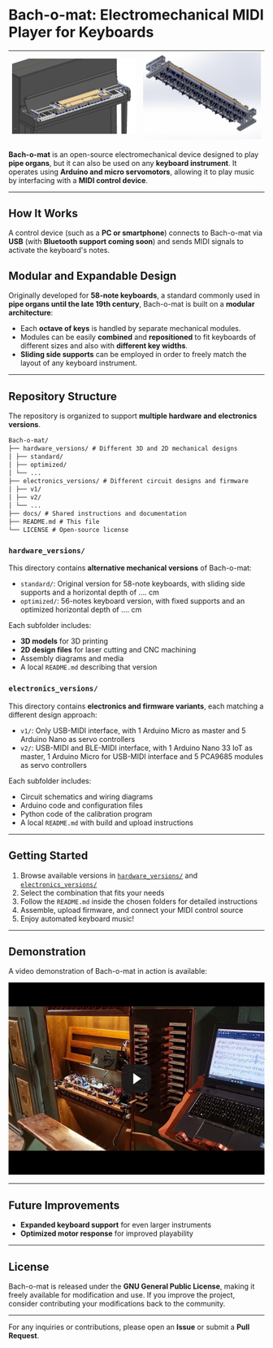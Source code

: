 # Bach-o-mat: Electromechanical MIDI Player for Keyboards

| ![](hardware/assembly_media/device_on_piano_2.png) | ![](hardware/assembly_media/complete_device_2.png) |
| --------------------- | --------------------------- |

**Bach-o-mat** is an open-source electromechanical device designed to play **pipe organs**, but it can also be used on any **keyboard instrument**. It operates using **Arduino and micro servomotors**, allowing it to play music by interfacing with a **MIDI control device**.

---

## How It Works
A control device (such as a **PC or smartphone**) connects to Bach-o-mat via **USB** (with **Bluetooth support coming soon**) and sends MIDI signals to activate the keyboard's notes.

## Modular and Expandable Design

Originally developed for **58-note keyboards**, a standard commonly used in **pipe organs until the late 19th century**, Bach-o-mat is built on a **modular architecture**:

- Each **octave of keys** is handled by separate mechanical modules.
- Modules can be easily **combined** and **repositioned** to fit keyboards of different sizes and also with **different key widths**.
- **Sliding side supports** can be employed in order to freely match the layout of any keyboard instrument.

---

## Repository Structure

The repository is organized to support **multiple hardware and electronics versions**.

```
Bach-o-mat/
├── hardware_versions/ # Different 3D and 2D mechanical designs
│ ├── standard/
│ ├── optimized/
│ └── ...
├── electronics_versions/ # Different circuit designs and firmware
│ ├── v1/
│ ├── v2/
│ └── ...
├── docs/ # Shared instructions and documentation
├── README.md # This file
└── LICENSE # Open-source license
```


### `hardware_versions/`

This directory contains **alternative mechanical versions** of Bach-o-mat:

- `standard/`: Original version for 58-note keyboards, with sliding side supports and a horizontal depth of .... cm
- `optimized/`: 56-notes keyboard version, with fixed supports and an optimized horizontal depth of .... cm

Each subfolder includes:
- **3D models** for 3D printing
- **2D design files** for laser cutting and CNC machining
- Assembly diagrams and media
- A local `README.md` describing that version

### `electronics_versions/`

This directory contains **electronics and firmware variants**, each matching a different design approach:

- `v1/`: Only USB-MIDI interface, with 1 Arduino Micro as master and 5 Arduino Nano as servo controllers
- `v2/`: USB-MIDI and BLE-MIDI interface, with 1 Arduino Nano 33 IoT as master, 1 Arduino Micro for USB-MIDI interface and 5 PCA9685 modules as servo controllers

Each subfolder includes:
- Circuit schematics and wiring diagrams
- Arduino code and configuration files
- Python code of the calibration program
- A local `README.md` with build and upload instructions

---

## Getting Started

1. Browse available versions in [`hardware_versions/`](hardware_versions/) and [`electronics_versions/`](electronics_versions/)
2. Select the combination that fits your needs
3. Follow the `README.md` inside the chosen folders for detailed instructions
4. Assemble, upload firmware, and connect your MIDI control source
5. Enjoy automated keyboard music!

---

## Demonstration

A video demonstration of Bach-o-mat in action is available:

[![Setup on Organ Playing](hardware/assembly_media/thumbnail.png)](https://youtu.be/sfZ5kHSBi4M?si=CWz8P8_79pBXwW5q)

---

## Future Improvements

- **Expanded keyboard support** for even larger instruments
- **Optimized motor response** for improved playability

---

## License

Bach-o-mat is released under the **GNU General Public License**, making it freely available for modification and use. If you improve the project, consider contributing your modifications back to the community.

---

For any inquiries or contributions, please open an **Issue** or submit a **Pull Request**.
